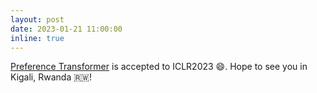 ```yaml
---
layout: post
date: 2023-01-21 11:00:00
inline: true
---
```


<a href="https://openreview.net/forum?id=Peot1SFDX0">Preference Transformer</a> is accepted to ICLR2023 :smile:. Hope to see you in Kigali, Rwanda :rwanda:!
